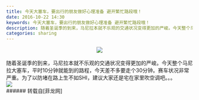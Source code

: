 ```yaml
---
title: 今天大塞车，要出行的朋友做好心理准备 避开繁忙路段哦！
date: 2016-10-22 14:30
keywords: 今天大塞车，要出行的朋友做好心理准备 避开繁忙路段哦！
description: 随着圣诞季的到来，马尼拉本就不乐观的交通状况变得更加的严峻。今天整个马尼拉大塞车，平时10分钟就能到的路程，今天差不多要走个30分钟。赛车状况非常严重。为了以防堵在路上生不如SHI，建议大家还是宅在家里吹空调吧。。。
categories: sharing
---
```

<td class="t_f" id="postmessage_414025">

<div align="center">

<img aid="434986" data-cf-modified-6cdaebcea40f1215aa69bbed-="" file="data/attachment/forum/201610/22/142938pmnk5w7msc4nw8kp.jpg.thumb.jpg" id="aimg_434986" inpost="1" onclick="" onmouseover="" src="http://www.flw.ph/data/attachment/forum/201610/22/142938pmnk5w7msc4nw8kp.jpg" style="cursor:pointer" zoomfile="data/attachment/forum/201610/22/142938pmnk5w7msc4nw8kp.jpg"/>


</div><br/>
随着圣诞季的到来，马尼拉本就不乐观的交通状况变得更加的严峻。今天整个马尼拉大塞车，平时10分钟就能到的路程，今天差不多要走个30分钟。赛车状况非常严重。为了以防堵在路上生不如SHI，建议大家还是宅在家里吹空调吧。。。<br/>

<img aid="434985" data-cf-modified-6cdaebcea40f1215aa69bbed-="" file="data/attachment/forum/201610/22/142844khgzamjjssiwqxhh.jpg.thumb.jpg" id="aimg_434985" inpost="1" onclick="" onmouseover="" src="http://www.flw.ph/data/attachment/forum/201610/22/142844khgzamjjssiwqxhh.jpg" style="cursor:pointer" zoomfile="data/attachment/forum/201610/22/142844khgzamjjssiwqxhh.jpg"/>


<br/>
</td>
###### 转载自[菲龙网]